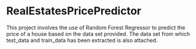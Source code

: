 # RealEstatesPricePredictor
This project involves the use of Random Forest Regressor to predict the price of a house based on the data set provided.
The data set from which test_data and train_data has been extracted is also attached.
